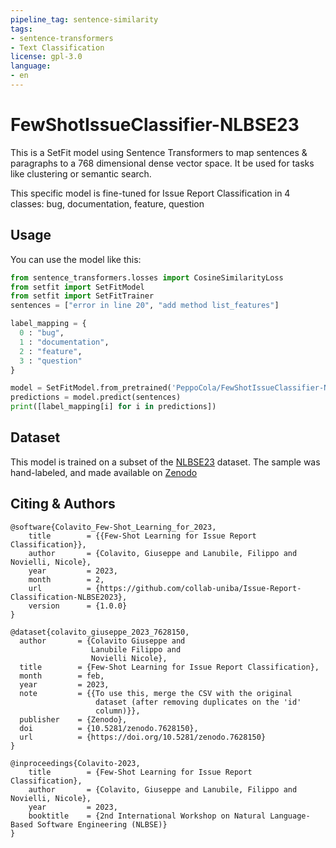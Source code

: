 ```yaml
---
pipeline_tag: sentence-similarity
tags:
- sentence-transformers
- Text Classification
license: gpl-3.0
language:
- en
---
```


# FewShotIssueClassifier-NLBSE23

This is a SetFit model using Sentence Transformers to map sentences & paragraphs to a 768 dimensional dense vector space. It be used for tasks like clustering or semantic search.

<!--- Describe your model here -->
This specific model is fine-tuned for Issue Report Classification in 4 classes: bug, documentation, feature, question

## Usage

You can use the model like this:

```python
from sentence_transformers.losses import CosineSimilarityLoss
from setfit import SetFitModel
from setfit import SetFitTrainer
sentences = ["error in line 20", "add method list_features"]

label_mapping = {
  0 : "bug",
  1 : "documentation",
  2 : "feature",
  3 : "question"
}

model = SetFitModel.from_pretrained('PeppoCola/FewShotIssueClassifier-NLBSE23')
predictions = model.predict(sentences)
print([label_mapping[i] for i in predictions])
```

## Dataset
This model is trained on a subset of the [NLBSE23](https://nlbse2023.github.io/tools/) dataset. The sample was hand-labeled, and made available on [Zenodo](https://zenodo.org/record/7628150#.ZBnM3XbMJD8)

## Citing & Authors

```
@software{Colavito_Few-Shot_Learning_for_2023,
	title        = {{Few-Shot Learning for Issue Report Classification}},
	author       = {Colavito, Giuseppe and Lanubile, Filippo and Novielli, Nicole},
	year         = 2023,
	month        = 2,
	url          = {https://github.com/collab-uniba/Issue-Report-Classification-NLBSE2023},
	version      = {1.0.0}
}

```

```
@dataset{colavito_giuseppe_2023_7628150,
  author       = {Colavito Giuseppe and
                  Lanubile Filippo and
                  Novielli Nicole},
  title        = {Few-Shot Learning for Issue Report Classification},
  month        = feb,
  year         = 2023,
  note         = {{To use this, merge the CSV with the original 
                   dataset (after removing duplicates on the 'id'
                   column)}},
  publisher    = {Zenodo},
  doi          = {10.5281/zenodo.7628150},
  url          = {https://doi.org/10.5281/zenodo.7628150}
}
```

```
@inproceedings{Colavito-2023,
	title        = {Few-Shot Learning for Issue Report Classification},
	author       = {Colavito, Giuseppe and Lanubile, Filippo and Novielli, Nicole},
	year         = 2023,
	booktitle    = {2nd International Workshop on Natural Language-Based Software Engineering (NLBSE)}
}
```